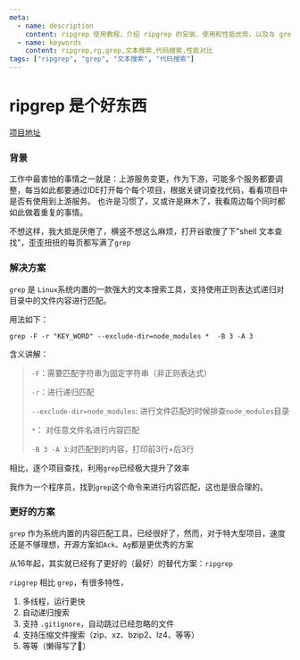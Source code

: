 ```yaml
---
meta:
  - name: description
    content: ripgrep 使用教程，介绍 ripgrep 的安装、使用和性能优势，以及与 grep、Ack、Ag 等工具的对比
  - name: keywords
    content: ripgrep,rg,grep,文本搜索,代码搜索,性能对比
tags: ["ripgrep", "grep", "文本搜索", "代码搜索"]
---
```


# ripgrep 是个好东西

[项目地址](https://github.com/BurntSushi/ripgrep)


### 背景

工作中最害怕的事情之一就是：上游服务变更，作为下游，可能多个服务都要调整，每当如此都要通过IDE打开每个每个项目，根据关键词查找代码，看看项目中是否有使用到上游服务。
也许是习惯了，又或许是麻木了，我看周边每个同时都如此做着重复的事情。

不想这样，我大抵是厌倦了，横竖不想这么麻烦，打开谷歌搜了下"shell 文本查找"，歪歪扭扭的每页都写满了`grep`

<ImgView title="ripgrep" url="https://8.z.wiki/images/20220204/86d986c9244442048c80c9bc46395f65.png" />



### 解决方案

`grep` 是 `Linux`系统内置的一款强大的文本搜索工具，支持使用正则表达式递归对目录中的文件内容进行匹配。

用法如下：
```shell
grep -F -r "KEY_WORD" --exclude-dir=node_modules *  -B 3 -A 3
```

含义讲解：

> `-F`：需要匹配字符串为固定字符串（非正则表达式）
> 
> `-r`：进行递归匹配
> 
> `--exclude-dir=node_modules`: 进行文件匹配的时候排查`node_modules`目录
> 
> `*`： 对任意文件名进行内容匹配
> 
>  `-B 3 -A 3`:对匹配到的内容，打印前3行+后3行

相比，逐个项目查找，利用`grep`已经极大提升了效率

我作为一个程序员，找到`grep`这个命令来进行内容匹配，这也是很合理的。

<ImgView title="ripgrep" url="https://7.z.wiki/images/20220204/3f713382c9d44784baea3f0252419ab9.png" />


### 更好的方案

`grep` 作为系统内置的内容匹配工具，已经很好了，然而，对于特大型项目，速度还是不够理想，开源方案如`Ack`、`Ag`都是更优秀的方案

从16年起，其实就已经有了更好的（最好）的替代方案：`ripgrep`

<ImgView title="ripgrep" url="https://9.z.wiki/images/20220204/530d349519f34ee1bd2b8f181f391d69.gif" />

`ripgrep` 相比 `grep`，有很多特性，

1. 多线程，运行更快
2. 自动递归搜索
3. 支持 `.gitignore`，自动跳过已经忽略的文件
4. 支持压缩文件搜索（zip、xz、bzip2、lz4、等等）
5. 等等（懒得写了🤣）

<ImgView title="ripgrep" url="https://5.z.wiki/images/20220204/40caec342a1240438ff0a2c3ae63d85d.gif" />

